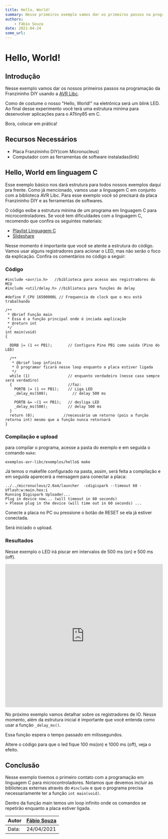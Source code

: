 ```yaml
---
title: Hello, World!
summary: Nesse primeiros exemplo vamos dar os primeiros passos na programação da Franzininho DIY
authors:
    - Fábio Souza
date: 2021-04-24
some_url:
---
```

# Hello, World!

## Introdução

Nesse exemplo vamos dar os nossos primeiros passos na programação da Franzininho DIY usando a [AVR Libc](https://nongnu.org/avr-libc/).

Como de costume o nosso "Hello, World!" na eletrônica será um blink LED. Ao final desse experimento você terá uma estrutura mínima para desenvolver aplicações para o ATtiny85 em C.

Bora, colocar em prática!

## Recursos Necessários

- Placa Franzininho DIY(com Micronucleus)
- Computador com as ferramentas de software instaladas(link)

## Hello, World em linguagem C

Esse exemplo básico nos dará estrutura para todos nossos exemplos daqui pra frente. Como já mencionado, vamos usar a linguagem C em conjunto com a biblioteca AVR Libc. Para esse exemplo você só precisará da placa Franzininho DIY e as ferramentas de softwares.

O código exibe a estrutura mínima de um programa em linguagem C para microcontroladores. Se você tem dificuldades com a linguagem C, recomendo que confira os seguintes materiais:
- [Playlist Linguagem C](https://www.youtube.com/watch?v=l9ZdS8kph0A&list=PLqY1DITQ0sB_5yUBqhnm37J5PxsjrVPKT)
- [Slideshare](https://www.slideshare.net/FabioSouza9/resumo-linguagem-c-para-microcontroladores-pic-usando-mikroc)

Nesse momento é importante que você se atente a estrutura do código. Vamos usar alguns registradores para acionar o LED, mas não serão o foco da explicação. Confira os comentários no código a seguir:


### Código

```
#include <avr/io.h>   //biblioteca para acesso aos registradores do MCU
#include <util/delay.h> //biblioteca para funções de delay

#define F_CPU 16500000L // Frequencia de clock que o mcu está trabalhando

/**
 * @brief Função main
 * Essa é a função principal onde é inciada aaplicação
 * @return int
 */
int main(void)
{

  DDRB |= (1 << PB1);   	// Configura Pino PB1 como saída (Pino do LED)

  /**
   * @brief loop infinito
   * O programar ficará nesse loop enquanto a placa estiver ligada
   */
  while (1)                 // enquanto verdadeiro (nesse caso sempre será verdadiro)
  {                         //faz:
    PORTB |= (1 << PB1);   	// Liga LED
    _delay_ms(500);      	  // delay 500 ms

    PORTB &= ~(1 << PB1);  	// desliga LED
    _delay_ms(500);      	// delay 500 ms
  }                                                
  return (0);             //necessário um retorno (pois a função retorna int) mesmo que a função nunca retornará                 
}
```

### Compilação e upload

para compilar o programa, acesse a pasta do exemplo e em seguida o comando  ```make```:

```
exemplos-avr-libc/exemplos/hello$ make
```

Já temos o makefile configurado na pasta, assim, será feita a compilação e em seguida aparecerá a mensagem para conectar a placa:

```
../../micronucleus/2.0a4/launcher  -cdigispark --timeout 60 -Uflash:w:main.hex:i
Running Digispark Uploader...
Plug in device now... (will timeout in 60 seconds)
> Please plug in the device (will time out in 60 seconds) ...
```

Conecte a placa no PC ou pressione o botão de RESET se ela já estiver conectada.

Será iniciado o upload.

### Resultados

Nesse exemplo o LED irá piscar em intervalos de 500 ms (on) e 500 ms (off).

<iframe src="https://wokwi.com/arduino/projects/302846728334213645?view=diagram" style="border: 0;" width="100%" height="458px" frameborder="0"></iframe>

No próximo exemplo vamos detalhar sobre os registradores de IO. Nesse momento, além da estrutura inicial é importante que você entenda como usar a função ```_delay_ms()```.

Essa função espera o tempo passado em milissegundos.

Altere o código para que o led fique 100 ms(on) e 1000 ms (off), veja o efeito.


## Conclusão

Nesse exemplo tivemos o primeiro contato com a programação em linguagem C para microcontroladores. Notamos que devemos incluir as bibliotecas externas através do ```#include``` e que o programa precisa necessariamente ter a função ```int main(void)```.

Dentro da função main temos um loop infinito onde os comandos se repetirão enquanto a placa estiver ligada.

| Autor | [Fábio Souza](https://github.com/FBSeletronica) |
|-------|-------------|
| Data: | 24/04/2021  |
